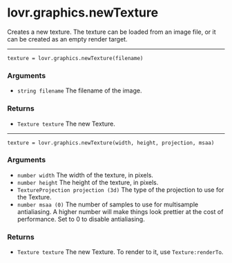 <!--
category: reference
-->

lovr.graphics.newTexture
===

Creates a new texture.  The texture can be loaded from an image file, or it can be created as an
empty render target.

---

    texture = lovr.graphics.newTexture(filename)

### Arguments

- `string filename` The filename of the image.

### Returns

- `Texture texture` The new Texture.

---

    texture = lovr.graphics.newTexture(width, height, projection, msaa)

### Arguments

- `number width` The width of the texture, in pixels.
- `number height` The height of the texture, in pixels.
- `TextureProjection projection (3d)` The type of the projection to use for the Texture.
- `number msaa (0)` The number of samples to use for multisample antialiasing.  A higher number will
  make things look prettier at the cost of performance.  Set to 0 to disable antialiasing.

### Returns

- `Texture texture` The new Texture.  To render to it, use `Texture:renderTo`.
